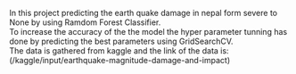 In this project predicting the earth quake damage in nepal form severe to None by using  Ramdom Forest Classifier.
<br>
To increase the accuracy of the the model the hyper parameter tunning has done by predicting the best parameters using GridSearchCV.
<br>
The data is gathered from kaggle and the link of the data is:
<be>
(/kaggle/input/earthquake-magnitude-damage-and-impact)
